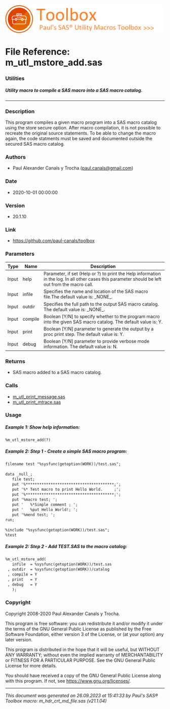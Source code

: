 ![../../misc/images/doc_banner.png](../../misc/images/doc_banner.png)
# 
# File Reference: m_utl_mstore_add.sas

### Utilities

##### Utility macro to compile a SAS macro into a SAS macro catalog.

***

### Description
This program compiles a given macro program into a SAS macro catalog using the store secure option. After macro compilation, it is not possible to recreate the original source statements. To be able to change the macro again, the code statments must be saved and documented outside the secured SAS macro catalog.

### Authors
* Paul Alexander Canals y Trocha (paul.canals@gmail.com)

### Date
* 2020-10-01 00:00:00

### Version
* 20.1.10

### Link
* https://github.com/paul-canals/toolbox

### Parameters
| Type | Name | Description |
| ---- | ---- | ----------- |
| Input | help | Parameter, if set (Help or ?) to print the Help information in the log. In all other cases this parameter should be left out from the macro call. |
| Input | infile | Specifies the name and location of the SAS macro file.The default value is: \_NONE\_. |
| Input | outdir | Specifies the full path to the output SAS macro catalog. The default value is: \_NONE\_. |
| Input | compile | Boolean [Y/N] to specify whether to the program macro into the given SAS macro catalog. The default value is: Y. |
| Input | print | Boolean [Y/N] parameter to generate the output by a proc print step. The default value is: Y. |
| Input | debug | Boolean [Y/N] parameter to provide verbose mode information. The default value is: N. |

### Returns
* SAS macro added to a SAS macro catalog.

### Calls
* [m_utl_print_message.sas](m_utl_print_message.md)
* [m_utl_print_mtrace.sas](m_utl_print_mtrace.md)

### Usage

##### Example 1: Show help information:
```sas
%m_utl_mstore_add(?)
```

##### Example 2: Step 1 - Create a simple SAS macro program:
```sas
filename test "%sysfunc(getoption(WORK))/test.sas";

data _null_;
   file test;
   put '%***************************************;';
   put '%* Test macro to print Hello World.     ;';
   put '%***************************************;';
   put '%macro test; ';
   put '   %*Simple comment ; ';
   put '   %put Hello World!; ';
   put '%mend test; ';
run;

%include "%sysfunc(getoption(WORK))/test.sas";
%test
```

##### Example 2: Step 2 - Add TEST.SAS to the macro catalog:
```sas
%m_utl_mstore_add(
   infile  = %sysfunc(getoption(WORK))/test.sas
 , outdir  = %sysfunc(getoption(WORK))/catalog
 , compile = Y
 , print   = Y
 , debug   = Y
   );
```

### Copyright
Copyright 2008-2020 Paul Alexander Canals y Trocha. 
 
This program is free software: you can redistribute it and/or modify 
it under the terms of the GNU General Public License as published by 
the Free Software Foundation, either version 3 of the License, or 
(at your option) any later version. 
 
This program is distributed in the hope that it will be useful, 
but WITHOUT ANY WARRANTY; without even the implied warranty of 
MERCHANTABILITY or FITNESS FOR A PARTICULAR PURPOSE. See the 
GNU General Public License for more details. 
 
You should have received a copy of the GNU General Public License 
along with this program. If not, see <https://www.gnu.org/licenses/>. 


***
*This document was generated on 26.09.2023 at 15:41:33  by Paul's SAS&reg; Toolbox macro: m_hdr_crt_md_file.sas (v21.1.04)*
